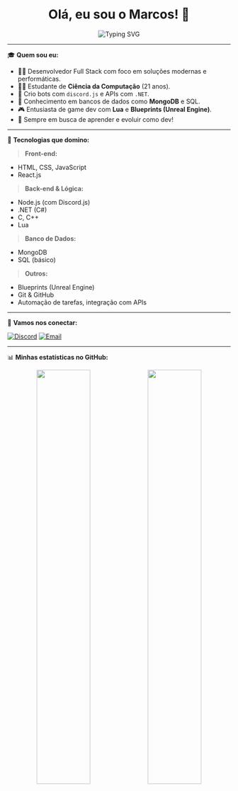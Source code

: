 <h1 align="center">Olá, eu sou o Marcos! 👋</h1>

<p align="center">
  <img src="https://readme-typing-svg.demolab.com?font=Fira+Code&size=22&pause=1000&color=00BFFF&center=true&vCenter=true&width=435&lines=Desenvolvedor+Full+Stack;Entusiasta+em+Tecnologia;Cursando+Ci%C3%AAncia+da+Computa%C3%A7%C3%A3o;Apaixonado+por+codar+e+criar+solu%C3%A7%C3%B5es!" alt="Typing SVG" />
</p>

---

🎓 **Quem sou eu:**

- 👨‍💻 Desenvolvedor Full Stack com foco em soluções modernas e performáticas.
- 🧑‍🎓 Estudante de **Ciência da Computação** (21 anos).
- 🤖 Crio bots com `discord.js` e APIs com `.NET`.
- 💾 Conhecimento em bancos de dados como **MongoDB** e SQL.
- 🎮 Entusiasta de game dev com **Lua** e **Blueprints (Unreal Engine)**.
- 🧠 Sempre em busca de aprender e evoluir como dev!

---

🧠 **Tecnologias que domino:**

> **Front-end:**
- HTML, CSS, JavaScript
- React.js

> **Back-end & Lógica:**
- Node.js (com Discord.js)
- .NET (C#)
- C, C++
- Lua

> **Banco de Dados:**
- MongoDB
- SQL (básico)

> **Outros:**
- Blueprints (Unreal Engine)
- Git & GitHub
- Automação de tarefas, integração com APIs

---

🔗 **Vamos nos conectar:**


[![Discord](https://img.shields.io/badge/Discord-1blysen%230001-5865F2?style=for-the-badge&logo=discord&logoColor=white)](#)
[![Email](https://img.shields.io/badge/Email-marcos.aflyn%40gmail.com-red?style=for-the-badge&logo=gmail&logoColor=white)](mailto:marcos.aflyn@gmail.com)

---

📊 **Minhas estatísticas no GitHub:**

<p align="center">
  <img width="49%" src="https://github-readme-stats.vercel.app/api?username=blysenx&show_icons=true&theme=tokyonight" />
  <img width="49%" src="https://github-readme-streak-stats.herokuapp.com/?user=blysenx&theme=tokyonight" />
</p>
